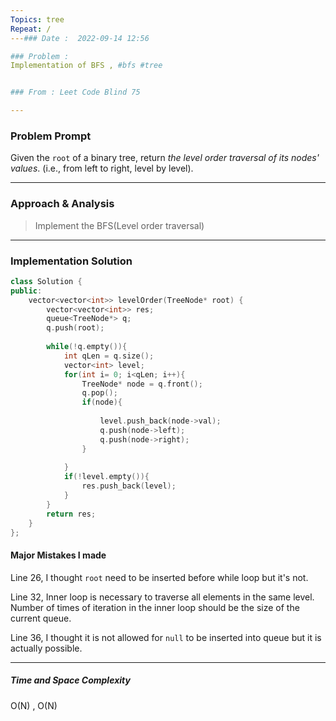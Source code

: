```yaml
---
Topics: tree
Repeat: /
---### Date :  2022-09-14 12:56

### Problem : 
Implementation of BFS , #bfs #tree 


### From : Leet Code Blind 75

---
```

### Problem Prompt
Given the `root` of a binary tree, return _the level order traversal of its nodes' values_. (i.e., from left to right, level by level).


---
### Approach & Analysis
> Implement the BFS(Level order traversal)

---
### Implementation Solution
```cpp
class Solution {
public:
    vector<vector<int>> levelOrder(TreeNode* root) {
        vector<vector<int>> res;
        queue<TreeNode*> q;
        q.push(root);
        
        while(!q.empty()){
            int qLen = q.size();
            vector<int> level;
            for(int i= 0; i<qLen; i++){
                TreeNode* node = q.front();
                q.pop();
                if(node){
                    
                    level.push_back(node->val);
                    q.push(node->left);
                    q.push(node->right);
                }
                
            }
            if(!level.empty()){
                res.push_back(level);
            }
        }
        return res;
    }
};


```

#### Major Mistakes I made
Line 26, I thought `root` need to be inserted before while loop but it's not.

Line 32, Inner loop is necessary to traverse all elements in the same level. Number of times of iteration in the inner loop should be the size of the current queue.

Line 36, I thought it is not allowed for `null` to be inserted into queue but it is actually possible.

---
##### Time and Space Complexity
O(N) , O(N)

